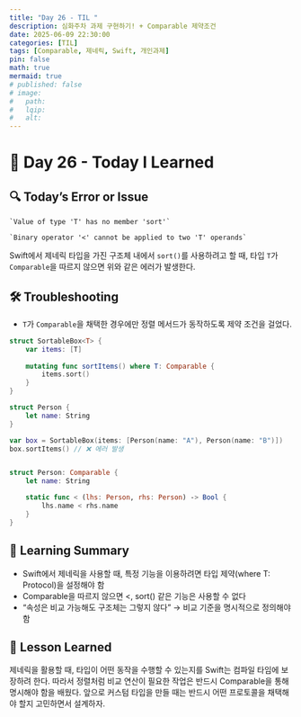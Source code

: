 ```yaml
---
title: "Day 26 - TIL "
description: 심화주차 과제 구현하기! + Comparable 제약조건
date: 2025-06-09 22:30:00
categories: [TIL]
tags: [Comparable, 제네릭, Swift, 개인과제]
pin: false
math: true
mermaid: true
# published: false
# image:
#   path:
#   lqip: 
#   alt: 
---
```


# 📘 Day 26 - Today I Learned

## 🔍 Today’s Error or Issue

``` 
`Value of type 'T' has no member 'sort'`

`Binary operator '<' cannot be applied to two 'T' operands`
```
Swift에서 제네릭 타입을 가진 구조체 내에서 `sort()`를 사용하려고 할 때, 타입 `T`가 `Comparable`을 따르지 않으면 위와 같은 에러가 발생한다.

## 🛠️ Troubleshooting

- `T`가 `Comparable`을 채택한 경우에만 정렬 메서드가 동작하도록 제약 조건을 걸었다.
  
```swift
struct SortableBox<T> {
    var items: [T]
    
    mutating func sortItems() where T: Comparable {
        items.sort()
    }
}

struct Person {
    let name: String
}

var box = SortableBox(items: [Person(name: "A"), Person(name: "B")])
box.sortItems() // ❌ 에러 발생


struct Person: Comparable {
    let name: String

    static func < (lhs: Person, rhs: Person) -> Bool {
        lhs.name < rhs.name
    }
}
```

## 📝 Learning Summary
- Swift에서 제네릭을 사용할 때, 특정 기능을 이용하려면 타입 제약(where T: Protocol)을 설정해야 함
- Comparable을 따르지 않으면 <, sort() 같은 기능은 사용할 수 없다
- “속성은 비교 가능해도 구조체는 그렇지 않다” → 비교 기준을 명시적으로 정의해야 함


## 📘 Lesson Learned
제네릭을 활용할 때, 타입이 어떤 동작을 수행할 수 있는지를 Swift는 컴파일 타임에 보장하려 한다. 따라서 정렬처럼 비교 연산이 필요한 작업은 반드시 Comparable을 통해 명시해야 함을 배웠다.
앞으로 커스텀 타입을 만들 때는 반드시 어떤 프로토콜을 채택해야 할지 고민하면서 설계하자.